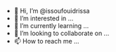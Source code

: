 - 👋 Hi, I’m @issoufouidrissa
- 👀 I’m interested in ...
- 🌱 I’m currently learning ...
- 💞️ I’m looking to collaborate on ...
- 📫 How to reach me ...

<!---
issoufouidrissa/issoufouidrissa is a ✨ special ✨ repository because its `README.md` (this file) appears on your GitHub profile.
You can click the Preview link to take a look at your changes.
--->
